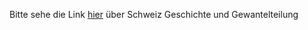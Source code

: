Bitte sehe die Link [hier](https://www.youtube.com/watch?v=bSuQ1QZsTtY) über Schweiz Geschichte und Gewantelteilung
